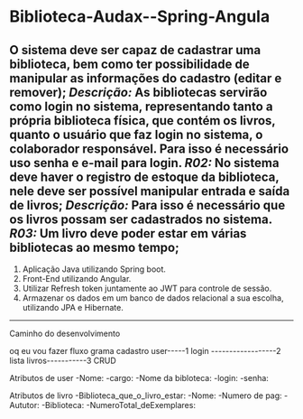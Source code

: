 # Biblioteca-Audax--Spring-Angula
O sistema deve ser capaz de cadastrar uma biblioteca, bem como ter
possibilidade de manipular as informações do cadastro (editar e remover);
*Descrição:* As bibliotecas servirão como login no sistema, representando tanto a
própria biblioteca física, que contém os livros, quanto o usuário que faz login no sistema,
o colaborador responsável. Para isso é necessário uso senha e e-mail para login.
*R02:* No sistema deve haver o registro de estoque da biblioteca, nele deve ser possível
manipular entrada e saída de livros;
*Descrição:* Para isso é necessário que os livros possam ser cadastrados no sistema.
*R03:* Um livro deve poder estar em várias bibliotecas ao mesmo tempo;
----------------------------------------------------------------------------------------------------------
1. Aplicação Java utilizando Spring boot.
2. Front-End utilizando Angular.
3. Utilizar Refresh token juntamente ao JWT para controle de sessão.
4. Armazenar os dados em um banco de dados relacional a sua escolha, utilizando
JPA e Hibernate.
----------------------------------------------------------------------------------------------------------
Caminho do desenvolvimento 

oq eu vou fazer
fluxo grama
cadastro user-----1
login ------------------2
lista livros-----------3 CRUD
 
 

Atributos de user 
-Nome:
-cargo: 
-Nome da bibloteca: 
-login: 
-senha:

Atributos de livro
-Biblioteca_que_o_livro_estar: 
-Nome:
-Numero de pag:
-Aututor: 
-Biblioteca:
-NumeroTotal_deExemplares: